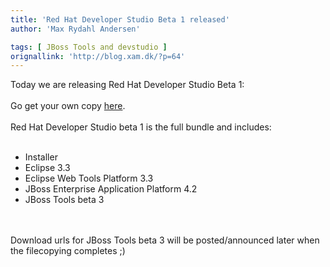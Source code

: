 ```yaml
---
title: 'Red Hat Developer Studio Beta 1 released'
author: 'Max Rydahl Andersen'

tags: [ JBoss Tools and devstudio ]
orignallink: 'http://blog.xam.dk/?p=64'
---
```

<div>
<p>Today we are releasing Red Hat Developer Studio Beta 1:
<br><br>
Go get your own copy <a href="http://www.redhat.com/developers/rhds">here</a>.
<br><br>
Red Hat Developer Studio beta 1 is the full bundle and includes:
<br><br></p>
<ul>
<li>Installer</li>
<li>Eclipse 3.3</li>
<li>Eclipse Web Tools Platform 3.3</li>
<li>JBoss Enterprise Application Platform 4.2</li>
<li>JBoss Tools beta 3</li>
</ul>
<br><br>
Download urls for JBoss Tools beta 3 will be posted/announced later when the filecopying completes ;)</div>
